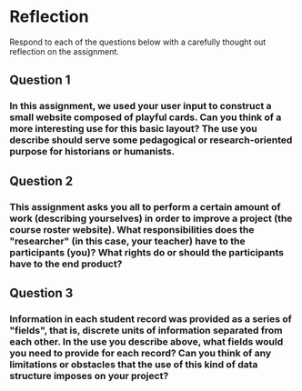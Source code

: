 # Reflection

Respond to each of the questions below with a carefully thought out reflection on the assignment.

## Question 1
### In this assignment, we used your user input to construct a small website composed of playful cards. Can you think of a more interesting use for this basic layout? The use you describe should serve some pedagogical or research-oriented purpose for historians or humanists.

## Question 2
### This assignment asks you all to perform a certain amount of work (describing yourselves) in order to improve a project (the course roster website). What responsibilities does the "researcher" (in this case, your teacher) have to the participants (you)? What rights do or should the participants have to the end product? 

## Question 3
### Information in each student record was provided as a series of "fields", that is, discrete units of information separated from each other. In the use you describe above, what fields would you need to provide for each record? Can you think of any limitations or obstacles that the use of this kind of data structure imposes on your project?

